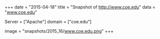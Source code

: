 
+++
date = "2015-04-18"
title = "Snapshot of http://www.coe.edu"
data = "www.coe.edu"

Server = ["Apache"]
domain = ["coe.edu"]

  image = "snapshots/2015_16/www.coe.edu.png"
+++
#
